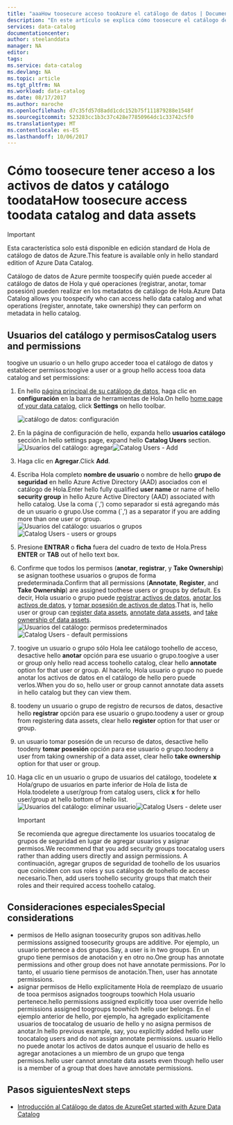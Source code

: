```yaml
---
title: "aaaHow toosecure acceso tooAzure el catálogo de datos | Documentos de Microsoft"
description: "En este artículo se explica cómo toosecure el catálogo de datos y sus activos de datos."
services: data-catalog
documentationcenter: 
author: steelanddata
manager: NA
editor: 
tags: 
ms.service: data-catalog
ms.devlang: NA
ms.topic: article
ms.tgt_pltfrm: NA
ms.workload: data-catalog
ms.date: 08/17/2017
ms.author: maroche
ms.openlocfilehash: d7c35fd57d8add1cdc152b75f111879288e1548f
ms.sourcegitcommit: 523283cc1b3c37c428e77850964dc1c33742c5f0
ms.translationtype: MT
ms.contentlocale: es-ES
ms.lasthandoff: 10/06/2017
---
```

# <a name="how-toosecure-access-toodata-catalog-and-data-assets"></a><span data-ttu-id="12d34-103">Cómo toosecure tener acceso a los activos de datos y catálogo toodata</span><span class="sxs-lookup"><span data-stu-id="12d34-103">How toosecure access toodata catalog and data assets</span></span>
> [!IMPORTANT]
> <span data-ttu-id="12d34-104">Esta característica solo está disponible en edición standard de Hola de catálogo de datos de Azure.</span><span class="sxs-lookup"><span data-stu-id="12d34-104">This feature is available only in hello standard edition of Azure Data Catalog.</span></span>

<span data-ttu-id="12d34-105">Catálogo de datos de Azure permite toospecify quién puede acceder al catálogo de datos de Hola y qué operaciones (registrar, anotar, tomar posesión) pueden realizar en los metadatos de catálogo de Hola.</span><span class="sxs-lookup"><span data-stu-id="12d34-105">Azure Data Catalog allows you toospecify who can access hello data catalog and what operations (register, annotate, take ownership) they can perform on metadata in hello catalog.</span></span> 

## <a name="catalog-users-and-permissions"></a><span data-ttu-id="12d34-106">Usuarios del catálogo y permisos</span><span class="sxs-lookup"><span data-stu-id="12d34-106">Catalog users and permissions</span></span>
<span data-ttu-id="12d34-107">toogive un usuario o un hello grupo acceder tooa el catálogo de datos y establecer permisos:</span><span class="sxs-lookup"><span data-stu-id="12d34-107">toogive a user or a group hello access tooa data catalog and set permissions:</span></span>

1. <span data-ttu-id="12d34-108">En hello [página principal de su catálogo de datos](http://www.azuredatacatalog.com), haga clic en **configuración** en la barra de herramientas de Hola.</span><span class="sxs-lookup"><span data-stu-id="12d34-108">On hello [home page of your data catalog](http://www.azuredatacatalog.com),  click **Settings** on hello toolbar.</span></span>

    ![catálogo de datos: configuración](media/data-catalog-how-to-secure-catalog/data-catalog-settings.png)
2. <span data-ttu-id="12d34-110">En la página de configuración de hello, expanda hello **usuarios catálogo** sección.</span><span class="sxs-lookup"><span data-stu-id="12d34-110">In hello settings page, expand hello **Catalog Users** section.</span></span>
    <span data-ttu-id="12d34-111">![Usuarios del catálogo: agregar](media/data-catalog-how-to-secure-catalog/data-catalog-add-button.png)</span><span class="sxs-lookup"><span data-stu-id="12d34-111">![Catalog Users - Add](media/data-catalog-how-to-secure-catalog/data-catalog-add-button.png)</span></span>
3. <span data-ttu-id="12d34-112">Haga clic en **Agregar**.</span><span class="sxs-lookup"><span data-stu-id="12d34-112">Click **Add**.</span></span>
4. <span data-ttu-id="12d34-113">Escriba Hola completo **nombre de usuario** o nombre de hello **grupo de seguridad** en hello Azure Active Directory (AAD) asociados con el catálogo de Hola.</span><span class="sxs-lookup"><span data-stu-id="12d34-113">Enter hello fully qualified **user name** or name of hello **security group** in hello Azure Active Directory (AAD) associated with hello catalog.</span></span> <span data-ttu-id="12d34-114">Use la coma (\`,’) como separador si está agregando más de un usuario o grupo.</span><span class="sxs-lookup"><span data-stu-id="12d34-114">Use comma (\`,’) as a separator if you are adding more than one user or group.</span></span>
    <span data-ttu-id="12d34-115">![Usuarios del catálogo: usuarios o grupos](media/data-catalog-how-to-secure-catalog/data-catalog-users-groups.png)</span><span class="sxs-lookup"><span data-stu-id="12d34-115">![Catalog Users - users or groups](media/data-catalog-how-to-secure-catalog/data-catalog-users-groups.png)</span></span>
5. <span data-ttu-id="12d34-116">Presione **ENTRAR** o **ficha** fuera del cuadro de texto de Hola.</span><span class="sxs-lookup"><span data-stu-id="12d34-116">Press **ENTER** or **TAB** out of hello text box.</span></span> 
6.  <span data-ttu-id="12d34-117">Confirme que todos los permisos (**anotar**, **registrar**, y **Take Ownership**) se asignan toothese usuarios o grupos de forma predeterminada.</span><span class="sxs-lookup"><span data-stu-id="12d34-117">Confirm that all permissions (**Annotate**, **Register**, and **Take Ownership**) are assigned toothese users or groups by default.</span></span> <span data-ttu-id="12d34-118">Es decir, Hola usuario o grupo puede [registrar activos de datos]( data-catalog-how-to-register.md), [anotar los activos de datos]( data-catalog-how-to-annotate.md), y [tomar posesión de activos de datos]( data-catalog-how-to-manage.md).</span><span class="sxs-lookup"><span data-stu-id="12d34-118">That is, hello user or group can [register data assets]( data-catalog-how-to-register.md), [annotate data assets]( data-catalog-how-to-annotate.md), and [take ownership of data assets]( data-catalog-how-to-manage.md).</span></span> 
    <span data-ttu-id="12d34-119">![Usuarios del catálogo: permisos predeterminados](media/data-catalog-how-to-secure-catalog/data-catalog-default-permissions.png)</span><span class="sxs-lookup"><span data-stu-id="12d34-119">![Catalog Users - default permissions](media/data-catalog-how-to-secure-catalog/data-catalog-default-permissions.png)</span></span>
7.  <span data-ttu-id="12d34-120">toogive un usuario o grupo sólo Hola lee catálogo toohello de acceso, desactive hello **anotar** opción para ese usuario o grupo.</span><span class="sxs-lookup"><span data-stu-id="12d34-120">toogive a user or group only hello read access toohello catalog, clear hello **annotate** option for that user or group.</span></span> <span data-ttu-id="12d34-121">Al hacerlo, Hola usuario o grupo no puede anotar los activos de datos en el catálogo de hello pero puede verlos.</span><span class="sxs-lookup"><span data-stu-id="12d34-121">When you do so, hello user or group cannot annotate data assets in hello catalog but they can view them.</span></span> 
8.  <span data-ttu-id="12d34-122">toodeny un usuario o grupo de registro de recursos de datos, desactive hello **registrar** opción para ese usuario o grupo.</span><span class="sxs-lookup"><span data-stu-id="12d34-122">toodeny a user or group from registering data assets, clear hello **register** option for that user or group.</span></span>
9.  <span data-ttu-id="12d34-123">un usuario tomar posesión de un recurso de datos, desactive hello toodeny **tomar posesión** opción para ese usuario o grupo.</span><span class="sxs-lookup"><span data-stu-id="12d34-123">toodeny a user from taking ownership of a data asset, clear hello **take ownership** option for that user or group.</span></span> 
10. <span data-ttu-id="12d34-124">Haga clic en un usuario o grupo de usuarios del catálogo, toodelete **x** Hola/grupo de usuarios en parte inferior de Hola de lista de Hola.</span><span class="sxs-lookup"><span data-stu-id="12d34-124">toodelete a user/group from catalog users, click **x** for hello user/group at hello bottom of hello list.</span></span> 
    <span data-ttu-id="12d34-125">![Usuarios del catálogo: eliminar usuario](media/data-catalog-how-to-secure-catalog/data-catalog-delete-user.png)</span><span class="sxs-lookup"><span data-stu-id="12d34-125">![Catalog Users - delete user](media/data-catalog-how-to-secure-catalog/data-catalog-delete-user.png)</span></span>

    > [!IMPORTANT]
    > <span data-ttu-id="12d34-126">Se recomienda que agregue directamente los usuarios toocatalog de grupos de seguridad en lugar de agregar usuarios y asignar permisos.</span><span class="sxs-lookup"><span data-stu-id="12d34-126">We recommend that you add security groups toocatalog users rather than adding users directly and assign permissions.</span></span> <span data-ttu-id="12d34-127">A continuación, agregar grupos de seguridad de toohello de los usuarios que coinciden con sus roles y sus catálogos de toohello de acceso necesario.</span><span class="sxs-lookup"><span data-stu-id="12d34-127">Then, add users toohello security groups that match their roles and their required access toohello catalog.</span></span>

## <a name="special-considerations"></a><span data-ttu-id="12d34-128">Consideraciones especiales</span><span class="sxs-lookup"><span data-stu-id="12d34-128">Special considerations</span></span>

- <span data-ttu-id="12d34-129">permisos de Hello asignan toosecurity grupos son aditivas.</span><span class="sxs-lookup"><span data-stu-id="12d34-129">hello permissions assigned toosecurity groups are additive.</span></span> <span data-ttu-id="12d34-130">Por ejemplo, un usuario pertenece a dos grupos.</span><span class="sxs-lookup"><span data-stu-id="12d34-130">Say, a user is in two groups.</span></span> <span data-ttu-id="12d34-131">En un grupo tiene permisos de anotación y en otro no.</span><span class="sxs-lookup"><span data-stu-id="12d34-131">One group has annotate permissions and other group does not have annotate permissions.</span></span> <span data-ttu-id="12d34-132">Por lo tanto, el usuario tiene permisos de anotación.</span><span class="sxs-lookup"><span data-stu-id="12d34-132">Then, user has annotate permissions.</span></span> 
- <span data-ttu-id="12d34-133">asignar permisos de Hello explícitamente Hola de reemplazo de usuario de tooa permisos asignados toogroups toowhich Hola usuario pertenece.</span><span class="sxs-lookup"><span data-stu-id="12d34-133">hello permissions assigned explicitly tooa user override hello permissions assigned toogroups toowhich hello user belongs.</span></span> <span data-ttu-id="12d34-134">En el ejemplo anterior de hello, por ejemplo, ha agregado explícitamente usuarios de toocatalog de usuario de hello y no asigna permisos de anotar.</span><span class="sxs-lookup"><span data-stu-id="12d34-134">In hello previous example, say, you explicitly added hello user toocatalog users and do not assign annotate permissions.</span></span> <span data-ttu-id="12d34-135">usuario Hello no puede anotar los activos de datos aunque el usuario de hello es agregar anotaciones a un miembro de un grupo que tenga permisos.</span><span class="sxs-lookup"><span data-stu-id="12d34-135">hello user cannot annotate data assets even though hello user is a member of a group that does have annotate permissions.</span></span>

## <a name="next-steps"></a><span data-ttu-id="12d34-136">Pasos siguientes</span><span class="sxs-lookup"><span data-stu-id="12d34-136">Next steps</span></span>
- [<span data-ttu-id="12d34-137">Introducción al Catálogo de datos de Azure</span><span class="sxs-lookup"><span data-stu-id="12d34-137">Get started with Azure Data Catalog</span></span>](data-catalog-get-started.md)

